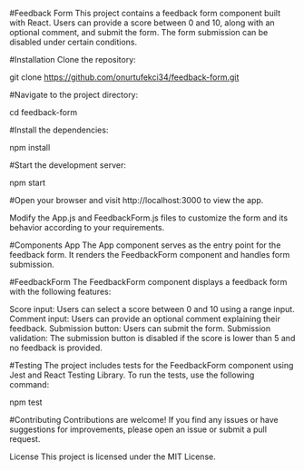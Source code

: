 #Feedback Form
This project contains a feedback form component built with React. Users can provide a score between 0 and 10, along with an optional comment, and submit the form. The form submission can be disabled under certain conditions.

#Installation
Clone the repository:


git clone https://github.com/onurtufekci34/feedback-form.git

#Navigate to the project directory:

cd feedback-form

#Install the dependencies:

npm install

#Start the development server:


npm start

#Open your browser and visit http://localhost:3000 to view the app.

Modify the App.js and FeedbackForm.js files to customize the form and its behavior according to your requirements.

#Components
App
The App component serves as the entry point for the feedback form. It renders the FeedbackForm component and handles form submission.

#FeedbackForm
The FeedbackForm component displays a feedback form with the following features:

Score input: Users can select a score between 0 and 10 using a range input.
Comment input: Users can provide an optional comment explaining their feedback.
Submission button: Users can submit the form.
Submission validation: The submission button is disabled if the score is lower than 5 and no feedback is provided.

#Testing
The project includes tests for the FeedbackForm component using Jest and React Testing Library. To run the tests, use the following command:

npm test

#Contributing
Contributions are welcome! If you find any issues or have suggestions for improvements, please open an issue or submit a pull request.

License
This project is licensed under the MIT License.


